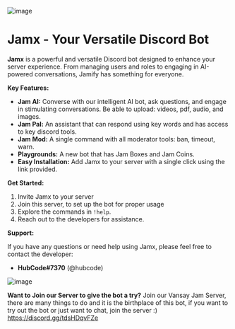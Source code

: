 ![image](![image](https://github.com/user-attachments/assets/31ee62d1-7d30-4027-8d1f-30d809080f4c))

# Jamx - Your Versatile Discord Bot
**Jamx** is a powerful and versatile Discord bot designed to enhance your server experience. From managing users and roles to engaging in AI-powered conversations, Jamify has something for everyone.

**Key Features:**

* **Jam AI:** Converse with our intelligent AI bot, ask questions, and engage in stimulating conversations. Be able to upload: videos, pdf, audio, and images. 
* **Jam Pal:** An assistant that can respond using key words and has access to key discord tools.
* **Jam Mod:** A single command with all moderator tools: ban, timeout, warn.
* **Playgrounds:** A new bot that has Jam Boxes and Jam Coins.
* **Easy Installation:** Add Jamx to your server with a single click using the link provided.

**Get Started:**

1. Invite Jamx to your server
2. Join this server, to set up the bot for proper usage 
3. Explore the commands in `!help`.
4. Reach out to the developers for assistance.


**Support:**

If you have any questions or need help using Jamx, please feel free to contact the developer:

* **HubCode#7370** (@hubcode)

![image](https://github.com/user-attachments/assets/53a6bba3-1df4-4201-9677-6c602e3ceab6)

**Want to Join our Server to give the bot a try?**
Join our Vansay Jam Server, there are many things to do and it is the birthplace of this bot, if you want to try out the bot or just want to chat, join the server :)
https://discord.gg/tdsHDqvFZe
